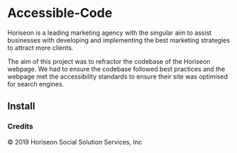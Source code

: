 # Accessible-Code
Horiseon is a leading marketing agency with the singular aim to assist businesses with developing and implementing the best marketing strategies to attract more clients.

 The aim of this project was to refractor the codebase of the Horiseon webpage. We had to ensure the codebase followed best practices and  the webpage met the accessibility standards to ensure their site was optimised for search engines. 

## Install


### Credits 
© 2019 Horiseon Social Solution Services, Inc